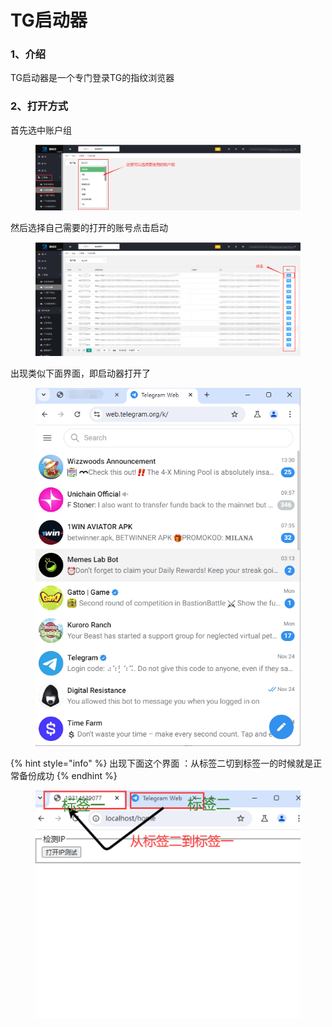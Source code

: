 # TG启动器

### 1、介绍

TG启动器是一个专门登录TG的指纹浏览器

### 2、打开方式

首先选中账户组

<figure><img src="../../.gitbook/assets/image (13) (1) (1).png" alt=""><figcaption></figcaption></figure>

然后选择自己需要的打开的账号点击启动

<figure><img src="../../.gitbook/assets/image (14) (1) (1).png" alt=""><figcaption></figcaption></figure>

出现类似下面界面，即启动器打开了

<figure><img src="../../.gitbook/assets/image (16) (1) (1).png" alt=""><figcaption></figcaption></figure>

{% hint style="info" %}
出现下面这个界面 ：从标签二切到标签一的时候就是正常备份成功
{% endhint %}

<figure><img src="../../.gitbook/assets/image (31) (1).png" alt=""><figcaption></figcaption></figure>

